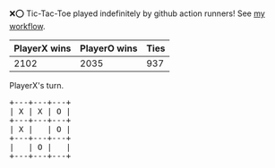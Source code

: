 :x::o: Tic-Tac-Toe played indefinitely by github action runners! See [my workflow](.github/workflows/play.yaml).

|PlayerX wins|PlayerO wins|Ties|
|-|-|-|
|2102|2035|937|

PlayerX's turn.

<pre>
+---+---+---+
| X | X | O |
+---+---+---+
| X |   | O |
+---+---+---+
|   | O |   |
+---+---+---+
</pre>